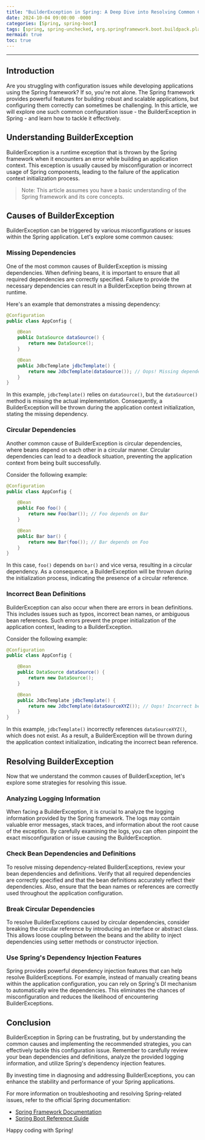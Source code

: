 ```yaml
---
title: "BuilderException in Spring: A Deep Dive into Resolving Common Configuration Issues"
date: 2024-10-04 09:00:00 -0000
categories: [Spring, spring-boot]
tags: [spring, spring-unchecked, org.springframework.boot.buildpack.platform.build]
mermaid: true
toc: true
---
```



---

## Introduction

Are you struggling with configuration issues while developing applications using the Spring framework? If so, you're not alone. The Spring framework provides powerful features for building robust and scalable applications, but configuring them correctly can sometimes be challenging. In this article, we will explore one such common configuration issue - the BuilderException in Spring - and learn how to tackle it effectively.

## Understanding BuilderException

BuilderException is a runtime exception that is thrown by the Spring framework when it encounters an error while building an application context. This exception is usually caused by misconfiguration or incorrect usage of Spring components, leading to the failure of the application context initialization process.

> Note: This article assumes you have a basic understanding of the Spring framework and its core concepts.

## Causes of BuilderException

BuilderException can be triggered by various misconfigurations or issues within the Spring application. Let's explore some common causes:

### Missing Dependencies

One of the most common causes of BuilderException is missing dependencies. When defining beans, it is important to ensure that all required dependencies are correctly specified. Failure to provide the necessary dependencies can result in a BuilderException being thrown at runtime.

Here's an example that demonstrates a missing dependency:

```java
@Configuration
public class AppConfig {

    @Bean
    public DataSource dataSource() {
        return new DataSource();
    }

    @Bean
    public JdbcTemplate jdbcTemplate() {
        return new JdbcTemplate(dataSource()); // Oops! Missing dependency
    }
}
```

In this example, `jdbcTemplate()` relies on `dataSource()`, but the `dataSource()` method is missing the actual implementation. Consequently, a BuilderException will be thrown during the application context initialization, stating the missing dependency.

### Circular Dependencies

Another common cause of BuilderException is circular dependencies, where beans depend on each other in a circular manner. Circular dependencies can lead to a deadlock situation, preventing the application context from being built successfully.

Consider the following example:

```java
@Configuration
public class AppConfig {

    @Bean
    public Foo foo() {
        return new Foo(bar()); // Foo depends on Bar
    }

    @Bean
    public Bar bar() {
        return new Bar(foo()); // Bar depends on Foo
    }
}
```

In this case, `foo()` depends on `bar()` and vice versa, resulting in a circular dependency. As a consequence, a BuilderException will be thrown during the initialization process, indicating the presence of a circular reference.

### Incorrect Bean Definitions

BuilderException can also occur when there are errors in bean definitions. This includes issues such as typos, incorrect bean names, or ambiguous bean references. Such errors prevent the proper initialization of the application context, leading to a BuilderException.

Consider the following example:

```java
@Configuration
public class AppConfig {

    @Bean
    public DataSource dataSource() {
        return new DataSource();
    }

    @Bean
    public JdbcTemplate jdbcTemplate() {
        return new JdbcTemplate(dataSourceXYZ()); // Oops! Incorrect bean reference
    }
}
```

In this example, `jdbcTemplate()` incorrectly references `dataSourceXYZ()`, which does not exist. As a result, a BuilderException will be thrown during the application context initialization, indicating the incorrect bean reference.

## Resolving BuilderException

Now that we understand the common causes of BuilderException, let's explore some strategies for resolving this issue.

### Analyzing Logging Information

When facing a BuilderException, it is crucial to analyze the logging information provided by the Spring framework. The logs may contain valuable error messages, stack traces, and information about the root cause of the exception. By carefully examining the logs, you can often pinpoint the exact misconfiguration or issue causing the BuilderException.

### Check Bean Dependencies and Definitions

To resolve missing dependency-related BuilderExceptions, review your bean dependencies and definitions. Verify that all required dependencies are correctly specified and that the bean definitions accurately reflect their dependencies. Also, ensure that the bean names or references are correctly used throughout the application configuration.

### Break Circular Dependencies

To resolve BuilderExceptions caused by circular dependencies, consider breaking the circular reference by introducing an interface or abstract class. This allows loose coupling between the beans and the ability to inject dependencies using setter methods or constructor injection.

### Use Spring's Dependency Injection Features

Spring provides powerful dependency injection features that can help resolve BuilderExceptions. For example, instead of manually creating beans within the application configuration, you can rely on Spring's DI mechanism to automatically wire the dependencies. This eliminates the chances of misconfiguration and reduces the likelihood of encountering BuilderExceptions.

## Conclusion

BuilderException in Spring can be frustrating, but by understanding the common causes and implementing the recommended strategies, you can effectively tackle this configuration issue. Remember to carefully review your bean dependencies and definitions, analyze the provided logging information, and utilize Spring's dependency injection features.

By investing time in diagnosing and addressing BuilderExceptions, you can enhance the stability and performance of your Spring applications.

For more information on troubleshooting and resolving Spring-related issues, refer to the official Spring documentation:

- [Spring Framework Documentation](https://docs.spring.io/spring-framework/docs/current/reference/html/index.html)
- [Spring Boot Reference Guide](https://docs.spring.io/spring-boot/docs/current/reference/html/index.html)

Happy coding with Spring!